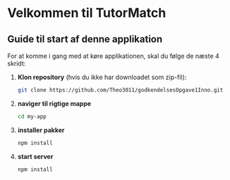 # Velkommen til TutorMatch

## Guide til start af denne applikation

For at komme i gang med at køre applikationen, skal du følge de næste 4 skridt:

1. **Klon repository** (hvis du ikke har downloadet som zip-fil):

   ```bash
   git clone https://github.com/Theo3011/godkendelsesOpgave1Inno.git
   ```

2. **naviger til rigtige mappe**

   ```bash
   cd my-app
   ```

3. **installer pakker**

   ```bash
   npm install
   ```

4. **start server**
   ```bash
   npm install
   ```
